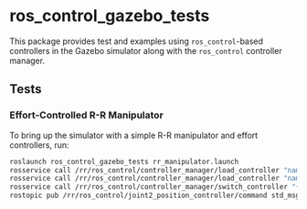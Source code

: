 ros_control_gazebo_tests
========================

This package provides test and examples using `ros_control`-based
controllers in the Gazebo simulator along with the `ros_control` controller
manager.

Tests
-----

### Effort-Controlled R-R Manipulator

To bring up the simulator with a simple R-R manipulator and effort
controllers, run:

```bash
roslaunch ros_control_gazebo_tests rr_manipulator.launch
rosservice call /rr/ros_control/controller_manager/load_controller "name: 'joint1_position_controller'"
rosservice call /rr/ros_control/controller_manager/load_controller "name: 'joint2_position_controller'"
rosservice call /rr/ros_control/controller_manager/switch_controller "{start_controllers: ['joint1_position_controller','joint2_position_controller'], stop_controllers: [], strictness: 0}" 
rostopic pub /rr/ros_control/joint2_position_controller/command std_msgs/Float64 "data: 1.0"
```
